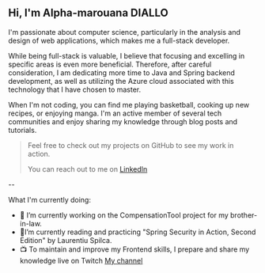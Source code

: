 ## Hi, I'm Alpha-marouana DIALLO

I'm passionate about computer science, particularly in the analysis and design of web applications, which makes me a full-stack developer.

While being full-stack is valuable, I believe that focusing and excelling in specific areas is even more beneficial. Therefore, after careful consideration, I am dedicating more time to Java and Spring backend development, as well as utilizing the Azure cloud associated with this technology that I have chosen to master.

When I'm not coding, you can find me playing basketball, cooking up new recipes, or enjoying manga. I'm an active member of several tech communities and enjoy sharing my knowledge through blog posts and tutorials.

> Feel free to check out my projects on GitHub to see my work in action.
> 
> You can reach out to me on [LinkedIn](https://www.linkedin.com/in/alpha-marouana-diallo-124690144/)

--

What I'm currently doing:

- 🔭 I’m currently working on the CompensationTool project for my brother-in-law.
- 🌱I’m currently reading and practicing "Spring Security in Action, Second Edition" by Laurentiu Spilca.
- 📺 To maintain and improve my Frontend skills, I prepare and share my knowledge live on Twitch [My channel](https://www.twitch.tv/alphamarouana)


